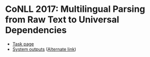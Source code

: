 # CoNLL 2017: Multilingual Parsing from Raw Text to Universal Dependencies

- [Task page](https://universaldependencies.org/conll17/)
- [System outputs](http://hdl.handle.net/11234/1-2424) ([Alternate link](https://www.dropbox.com/s/1tumqxl6oug2frl/conll2017-test-runs.tgz?dl=0))

